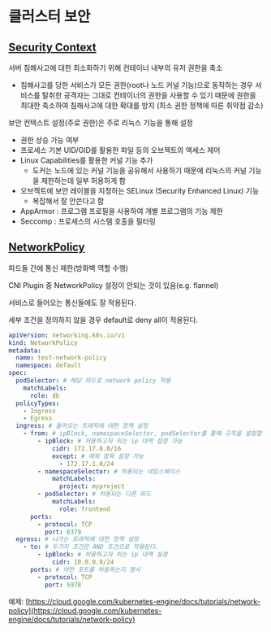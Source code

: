 # 클러스터 보안

## [Security Context](https://kubernetes.io/docs/tasks/configure-pod-container/security-context/)

서버 침해사고에 대한 최소화하기 위해 컨테이너 내부의 유저 권한을 축소

- 침해사고를 당한 서비스가 모든 권한(root나 노드 커널 기능)으로 동작하는 경우 서비스를 탈취한 공격자는 그대로 컨테이너의 권한을 사용할 수 있기 때문에 권한을 최대한 축소하여 침해사고에 대한 확대를 방지 (최소 권한 정책에 따른 취약점 감소)

보안 컨텍스트 설정(주로 권한)은 주로 리눅스 기능을 통해 설정

- 권한 상승 가능 여부
- 프로세스 기본 UID/GID를 활용한 파일 등의 오브젝트의 액세스 제어
- Linux Capabilities를 활용한 커널 기능 추가
    - 도커는 노드에 있는 커널 기능을 공유해서 사용하기 때문에 리눅스의 커널 기능을 제한하는데 일부 허용하게 함
- 오브젝트에 보안 레이블을 지정하는 SELinux (Security Enhanced Linux) 기능
    - 복잡해서 잘 안쓴다고 함
- AppArmor : 프로그램 프로필을 사용하여 개별 프로그램의 기능 제한
- Seccomp : 프로세스의 시스템 호출을 필터링

## [NetworkPolicy](https://kubernetes.io/ko/docs/concepts/services-networking/network-policies/)

파드들 간에 통신 제한(방화벽 역할 수행)

CNI Plugin 중 NetworkPolicy 설정이 안되는 것이 있음(e.g. flannel)

서비스로 들어오는 통신들에도 잘 적용된다.

세부 조건을 정의하지 않을 경우 default로 deny all이 적용된다.

```yaml
apiVersion: networking.k8s.io/v1
kind: NetworkPolicy
metadata:
  name: test-network-policy
  namespace: default
spec:
  podSelector: # 해당 파드로 network policy 적용
    matchLabels:
      role: db
  policyTypes:
    - Ingress
    - Egress
  ingress: # 들어오는 트래픽에 대한 정책 설정
    - from: # ipBlock, namespaceSelector, podSelector를 통해 규칙을 설정할 수 있고 3가지 규칙은 OR 조건으로 적용된다.
        - ipBlock: # 허용하고자 하는 ip 대역 설정 가능
            cidr: 172.17.0.0/16
            except: # 예외 항목 설정 가능
              - 172.17.1.0/24
        - namespaceSelector: # 허용되는 네임스페이스
            matchLabels:
              project: myproject
        - podSelector: # 허용되는 다른 파드
            matchLabels:
              role: frontend
      ports:
        - protocol: TCP
          port: 6379
  egress: # 나가는 트래픽에 대한 정책 설정
    - to: # 두가지 조건은 AND 조건으로 적용된다.
        - ipBlock: # 허용하고자 하는 ip 대역 설정
            cidr: 10.0.0.0/24
      ports: # 어떤 포트를 허용하는지 명시
        - protocol: TCP
          port: 5978
```
예제: [https://cloud.google.com/kubernetes-engine/docs/tutorials/network-policy](https://cloud.google.com/kubernetes-engine/docs/tutorials/network-policy)
